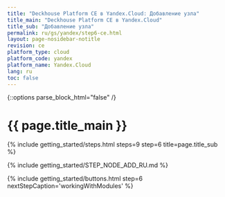 ```yaml
---
title: "Deckhouse Platform CE в Yandex.Cloud: Добавление узла"
title_main: "Deckhouse Platform CE в Yandex.Cloud"
title_sub: "Добавление узла"
permalink: ru/gs/yandex/step6-ce.html
layout: page-nosidebar-notitle
revision: ce
platform_type: cloud
platform_code: yandex
platform_name: Yandex.Cloud
lang: ru
toc: false
---
```


<link rel="stylesheet" type="text/css" href='{{ assets["getting-started.css"].digest_path }}' />

{::options parse_block_html="false" /}

<h1 class="docs__title">{{ page.title_main }}</h1>
{% include getting_started/steps.html steps=9 step=6 title=page.title_sub %}

{% include getting_started/STEP_NODE_ADD_RU.md %}

{% include getting_started/buttons.html step=6 nextStepCaption='workingWithModules' %}
